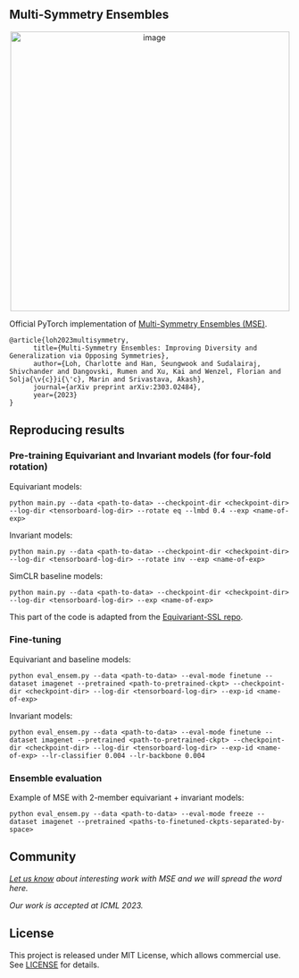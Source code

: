 Multi-Symmetry Ensembles
---------------------------------------------------------------
<p align="center">
  <img width="500" alt="image" src="https://github.com/clott3/multi-sym-ensem/assets/55004415/eac92395-b90e-48b7-b162-37f6c0c303c9">
</p>



Official PyTorch implementation of [Multi-Symmetry Ensembles (MSE)](https://arxiv.org/abs/2303.02484).

```
@article{loh2023multisymmetry,
      title={Multi-Symmetry Ensembles: Improving Diversity and Generalization via Opposing Symmetries}, 
      author={Loh, Charlotte and Han, Seungwook and Sudalairaj, Shivchander and Dangovski, Rumen and Xu, Kai and Wenzel, Florian and Solja{\v{c}}i{\'c}, Marin and Srivastava, Akash},
      journal={arXiv preprint arXiv:2303.02484},
      year={2023}
}
```

## Reproducing results
### Pre-training Equivariant and Invariant models (for four-fold rotation)
Equivariant models:
```
python main.py --data <path-to-data> --checkpoint-dir <checkpoint-dir> --log-dir <tensorboard-log-dir> --rotate eq --lmbd 0.4 --exp <name-of-exp>
```
Invariant models:
```
python main.py --data <path-to-data> --checkpoint-dir <checkpoint-dir> --log-dir <tensorboard-log-dir> --rotate inv --exp <name-of-exp>
```
SimCLR baseline models:
```
python main.py --data <path-to-data> --checkpoint-dir <checkpoint-dir> --log-dir <tensorboard-log-dir> --exp <name-of-exp>
```
This part of the code is adapted from the [Equivariant-SSL repo](https://github.com/rdangovs/essl/edit/main/imagenet/simclr/).
### Fine-tuning
Equivariant and baseline models:
```
python eval_ensem.py --data <path-to-data> --eval-mode finetune --dataset imagenet --pretrained <path-to-pretrained-ckpt> --checkpoint-dir <checkpoint-dir> --log-dir <tensorboard-log-dir> --exp-id <name-of-exp>  
```
Invariant models:
```
python eval_ensem.py --data <path-to-data> --eval-mode finetune --dataset imagenet --pretrained <path-to-pretrained-ckpt> --checkpoint-dir <checkpoint-dir> --log-dir <tensorboard-log-dir> --exp-id <name-of-exp> --lr-classifier 0.004 --lr-backbone 0.004  
```
### Ensemble evaluation
Example of MSE with 2-member equivariant + invariant models:
```
python eval_ensem.py --data <path-to-data> --eval-mode freeze --dataset imagenet --pretrained <paths-to-finetuned-ckpts-separated-by-space> 
```

## Community

*[Let us know](mailto:cloh@mit.edu)
about interesting work with MSE and we will spread the word here.*

*Our work is accepted at ICML 2023.*

## License

This project is released under MIT License, which allows commercial use. See [LICENSE](LICENSE) for details.
